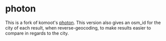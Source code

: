 # photon

This is a fork of komoot's [photon](https://github.com/komoot/photon). This version also gives an osm_id for the city of each result, when reverse-geocoding, to make results easier to compare in regards to the city.
